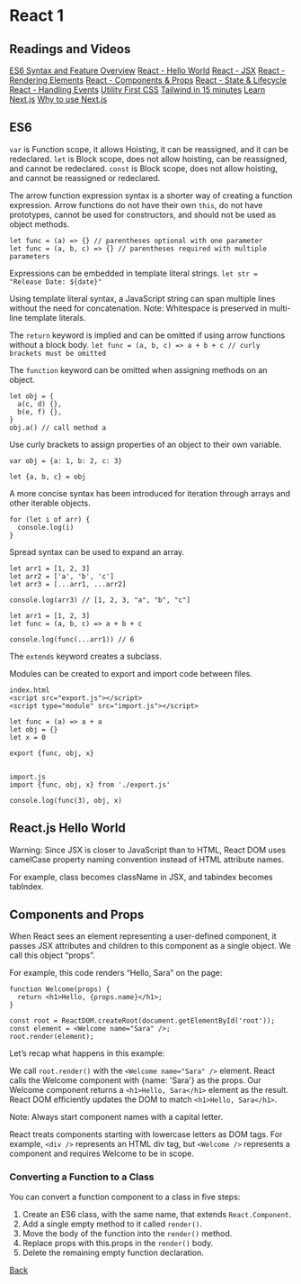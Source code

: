 # React 1

## Readings and Videos

[ES6 Syntax and Feature Overview](https://www.taniarascia.com/es6-syntax-and-feature-overview/)
[React - Hello World](https://reactjs.org/docs/hello-world.html)
[React - JSX](https://reactjs.org/docs/introducing-jsx.html)
[React - Rendering Elements](https://reactjs.org/docs/rendering-elements.html)
[React - Components & Props](https://reactjs.org/docs/components-and-props.html)
[React - State & Lifecycle](https://reactjs.org/docs/state-and-lifecycle.html)
[React - Handling Events](https://reactjs.org/docs/handling-events.html)
[Utility First CSS](https://tailwindcss.com/docs/utility-first)
[Tailwind in 15 minutes](https://www.youtube.com/watch?v=6zIuAyLZPH0)
[Learn Next.js](https://nextjs.org/learn/basics/create-nextjs-app)
[Why to use Next.js](https://www.youtube.com/watch?v=rtgbaKBhdkk)

## ES6

`var` is Function scope, it allows Hoisting, it can be reassigned, and it can be redeclared.
`let` is Block scope, does not allow hoisting, can be reassigned, and cannot be redeclared.
`const`	is Block scope, does not allow hoisting, and cannot be reassigned or redeclared.

The arrow function expression syntax is a shorter way of creating a function expression. Arrow functions do not have their own `this`, do not have prototypes, cannot be used for constructors, and should not be used as object methods.

```
let func = (a) => {} // parentheses optional with one parameter
let func = (a, b, c) => {} // parentheses required with multiple parameters
```

Expressions can be embedded in template literal strings.
`let str = "Release Date: ${date}"`

Using template literal syntax, a JavaScript string can span multiple lines without the need for concatenation.
Note: Whitespace is preserved in multi-line template literals.

The `return` keyword is implied and can be omitted if using arrow functions without a block body.
`let func = (a, b, c) => a + b + c // curly brackets must be omitted`

The `function` keyword can be omitted when assigning methods on an object.

```
let obj = {
  a(c, d) {},
  b(e, f) {},
}
obj.a() // call method a
```

Use curly brackets to assign properties of an object to their own variable.
```
var obj = {a: 1, b: 2, c: 3}

let {a, b, c} = obj
```

A more concise syntax has been introduced for iteration through arrays and other iterable objects.
```
for (let i of arr) {
  console.log(i)
}
```

Spread syntax can be used to expand an array.

```
let arr1 = [1, 2, 3]
let arr2 = ['a', 'b', 'c']
let arr3 = [...arr1, ...arr2]

console.log(arr3) // [1, 2, 3, "a", "b", "c"]
```

```
let arr1 = [1, 2, 3]
let func = (a, b, c) => a + b + c

console.log(func(...arr1)) // 6
```

The `extends` keyword creates a subclass.

Modules can be created to export and import code between files.

```
index.html
<script src="export.js"></script>
<script type="module" src="import.js"></script>
```

```
let func = (a) => a + a
let obj = {}
let x = 0

export {func, obj, x}


import.js
import {func, obj, x} from './export.js'

console.log(func(3), obj, x)
```

## React.js Hello World

Warning:
Since JSX is closer to JavaScript than to HTML, React DOM uses camelCase property naming convention instead of HTML attribute names.

For example, class becomes className in JSX, and tabindex becomes tabIndex.

## Components and Props

When React sees an element representing a user-defined component, it passes JSX attributes and children to this component as a single object. We call this object “props”.

For example, this code renders “Hello, Sara” on the page:

```
function Welcome(props) {
  return <h1>Hello, {props.name}</h1>;
}

const root = ReactDOM.createRoot(document.getElementById('root'));
const element = <Welcome name="Sara" />;
root.render(element);
```

Let’s recap what happens in this example:

We call `root.render()` with the `<Welcome name="Sara" />` element.
React calls the Welcome component with {name: 'Sara'} as the props.
Our Welcome component returns a `<h1>Hello, Sara</h1>` element as the result.
React DOM efficiently updates the DOM to match `<h1>Hello, Sara</h1>`.

Note: Always start component names with a capital letter.

React treats components starting with lowercase letters as DOM tags. For example, `<div />` represents an HTML div tag, but `<Welcome />` represents a component and requires Welcome to be in scope.

### Converting a Function to a Class

You can convert a function component to a class in five steps:

1. Create an ES6 class, with the same name, that extends `React.Component`.
2. Add a single empty method to it called `render()`.
3. Move the body of the function into the `render()` method.
4. Replace props with this.props in the `render()` body.
5. Delete the remaining empty function declaration.

[Back](README.md)
